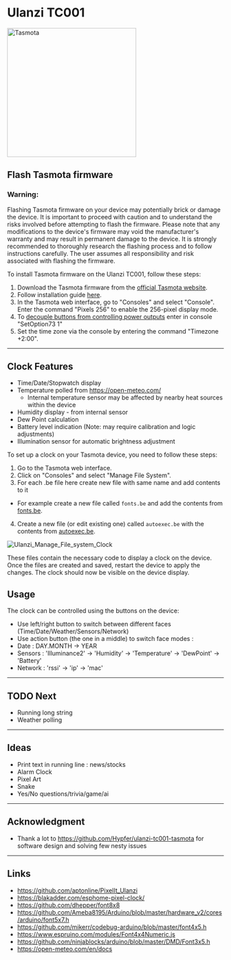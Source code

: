 # Ulanzi TC001 

<img src="https://templates.blakadder.com/assets/images/logo.svg" alt="Tasmota" width="300"/>

## Flash Tasmota firmware

### **Warning**: 
Flashing Tasmota firmware on your device may potentially brick or damage the device. It is important to proceed with caution and to understand the risks involved before attempting to flash the firmware. Please note that any modifications to the device's firmware may void the manufacturer's warranty and may result in permanent damage to the device. It is strongly recommended to thoroughly research the flashing process and to follow instructions carefully. The user assumes all responsibility and risk associated with flashing the firmware.

To install Tasmota firmware on the Ulanzi TC001, follow these steps:

1. Download the Tasmota firmware from the [official Tasmota website](http://ota.tasmota.com/tasmota32/release/).
1. Follow installation guide [here](https://templates.blakadder.com/ulanzi_TC001.html).
1. In the Tasmota web interface, go to "Consoles" and select "Console". Enter the command "Pixels 256" to enable the 256-pixel display mode.
1. To [decouple buttons from controlling power outputs](https://tasmota.github.io/docs/Commands/) enter in console "SetOption73 1"
1. Set the time zone via the console by entering the command "Timezone +2:00".

**********************
## Clock Features
* Time/Date/Stopwatch display
* Temperature polled from https://open-meteo.com/
  * Internal temperature sensor may be affected by nearby heat sources within the device
* Humidity display - from internal sensor
* Dew Point calculation
* Battery level indication (Note: may require calibration and logic adjustments)
* Illumination sensor for automatic brightness adjustment

To set up a clock on your Tasmota device, you need to follow these steps:

1. Go to the Tasmota web interface.
1. Click on "Consoles" and select "Manage File System".
1. For each .be file here create new file with same name and add contents to it
* For example create a new file called `fonts.be` and add the contents from [fonts.be](fonts.be).
4. Create a new file (or edit existing one) called `autoexec.be` with the contents from [autoexec.be](autoexec.be).

![Ulanzi_Manage_File_system_Clock](doc/Ulanzi_Manage_File_system_Clock.png)

These files contain the necessary code to display a clock on the device. Once the files are created and saved, restart the device to apply the changes. The clock should now be visible on the device display.

## Usage
The clock can be controlled using the buttons on the device:
* Use left/right button to switch between different faces (Time/Date/Weather/Sensors/Network)
* Use action button (the one in a middle) to switch face modes :
* Date : DAY.MONTH -> YEAR
* Sensors : 'Illuminance2' -> 'Humidity' -> 'Temperature' -> 'DewPoint' -> 'Battery'
* Network : 'rssi' -> 'ip' -> 'mac'

**********************
## TODO Next
* Running long string
* Weather polling

**********************
## Ideas
* Print text in running line : news/stocks
* Alarm Clock
* Pixel Art
* Snake
* Yes/No questions/trivia/game/ai

**********************
## Acknowledgment
* Thank a lot to https://github.com/Hypfer/ulanzi-tc001-tasmota for software design and solving few nesty issues

**********************
## Links
* https://github.com/aptonline/PixelIt_Ulanzi
* https://blakadder.com/esphome-pixel-clock/
* https://github.com/dhepper/font8x8
* https://github.com/Ameba8195/Arduino/blob/master/hardware_v2/cores/arduino/font5x7.h
* https://github.com/mikerr/codebug-arduino/blob/master/font4x5.h
* https://www.espruino.com/modules/Font4x4Numeric.js
* https://github.com/ninjablocks/arduino/blob/master/DMD/Font3x5.h
* https://open-meteo.com/en/docs